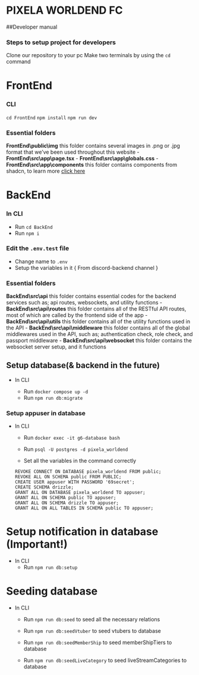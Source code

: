 # PIXELA WORLDEND FC

##Developer manual

### Steps to setup project for developers
Clone our repository to your pc
Make two terminals by using the `cd` command



# FrontEnd
### CLI
`cd FrontEnd`
`npm install`
`npm run dev`

### Essential folders

**FrontEnd\public\img** this folder contains several images in .png or .jpg format that we’ve been used throughout this website
      -	**FrontEnd\src\app\page.tsx** 
      -     **FrontEnd\src\app\globals.css** 
      -	**FrontEnd\src\app\components** this folder contains components from shadcn, to learn more [click here](https://ui.shadcn.com/) 

# BackEnd
### In CLI
  - Run `cd BackEnd`
  - Run `npm i`

### Edit the `.env.test` file
  - Change name to `.env`
  - Setup the variables in it { From discord-backend channel }

### Essential folders
**BackEnd\src\api** this folder contains essential codes for the backend services such as; api routes, websockets, and utility functions
      - **BackEnd\src\api\routes** this folder contains all of the RESTful API routes, most of which are called by the frontend side of the app
      - **BackEnd\src\api\utils** this folder contains all of the utility functions used in the API
      - **BackEnd\src\api\middleware** this folder contains all of the global middlewares used in the API, such as; authentication check, role check, and passport middleware
      - **BackEnd\src\api\websocket** this folder contains the websocket server setup, and it functions

## Setup database(& backend in the future)

- In CLI

  - Run `docker compose up -d`
  - Run `npm run db:migrate`

### Setup appuser in database

- In CLI

  - Run `docker exec -it g6-database bash`
  - Run `psql -U postgres -d pixela_worldend`

  - Set all the variables in the command correctly

  ```
  REVOKE CONNECT ON DATABASE pixela_worldend FROM public;
  REVOKE ALL ON SCHEMA public FROM PUBLIC;
  CREATE USER appuser WITH PASSWORD '69secret';
  CREATE SCHEMA drizzle;
  GRANT ALL ON DATABASE pixela_worldend TO appuser;
  GRANT ALL ON SCHEMA public TO appuser;
  GRANT ALL ON SCHEMA drizzle TO appuser;
  GRANT ALL ON ALL TABLES IN SCHEMA public TO appuser;
  ```

# Setup notification in database (Important!)

- In CLI
  - Run `npm run db:setup`

# Seeding database

- In CLI

  - Run `npm run db:seed` to seed all the necessary relations

  - Run `npm run db:seedVtuber` to seed vtubers to database
  - Run `npm run db:seedMemberShip` to seed memberShipTiers to database
  - Run `npm run db:seedLiveCategory` to seed liveStreamCategories to database
